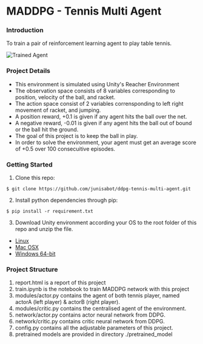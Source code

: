 [//]: # (Image References)

[image1]: https://user-images.githubusercontent.com/10624937/42135623-e770e354-7d12-11e8-998d-29fc74429ca2.gif "Trained Agent"

# MADDPG - Tennis Multi Agent

### Introduction

To train a pair of reinforcement learning agent to play table tennis.

![Trained Agent][image1]

### Project Details

- This environment is simulated using Unity's Reacher Environment
- The observation space consists of 8 variables corresponding to position, velocity of the ball, and racket.
- The action space consist of 2 variables corrensponding to left right movement of racket, and jumping.
- A position reward, +0.1 is given if any agent hits the ball over the net.
- A negative reward, -0.01 is given if any agent hits the ball out of bound or the ball hit the ground.
- The goal of this project is to keep the ball in play.
- In order to solve the environment, your agent must get an average score of +0.5 over 100 consecuitive episodes.

### Getting Started

1. Clone this repo:
```shell
$ git clone https://github.com/junisabot/ddpg-tennis-multi-agent.git
```

2. Install python dependencies through pip:
```shell
$ pip install -r requirement.txt
```

3. Download Unity environment according your OS to the root folder of this repo and unzip the file.
- [Linux](https://s3-us-west-1.amazonaws.com/udacity-drlnd/P3/Tennis/Tennis_Linux.zip)
- [Mac OSX](https://s3-us-west-1.amazonaws.com/udacity-drlnd/P3/Tennis/Tennis.app.zip)
- [Windows 64-bit](https://s3-us-west-1.amazonaws.com/udacity-drlnd/P3/Tennis/Tennis_Windows_x86_64.zip)

### Project Structure

1. report.html is a report of this project
2. train.ipynb is the notebook to train MADDPG network with this project
3. modules/actor.py contains the agent of both tennis player, named actorA (left player) & actorB (right player).
4. modules/critic.py contains the centralised agent of the environment.
5. network/actor.py contains actor neural network from DDPG.
6. network/critic.py contains critic neural network from DDPG.
7. config.py contains all the adjustable parameters of this project.
8. pretrained models are provided in directory ./pretrained_model
